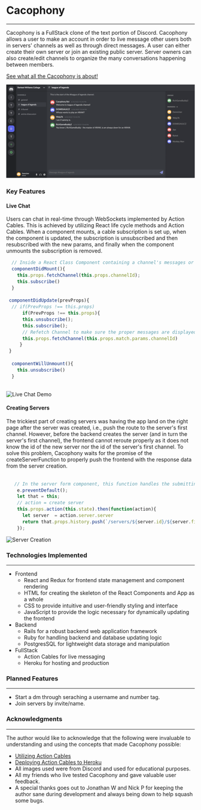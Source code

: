 # Cacophony

-----

Cacophony is a FullStack clone of the text portion of Discord. Cacophony allows a user to make an account in order to live message other users both in servers' channels as well as through direct messages. A user can either create their own server or join an existing public server. Server owners can also create/edit channels to organize the many conversations happening between members. 

[See what all the Cacophony is about!](https://cacophony-1.herokuapp.com/#/)

![Splash](https://github.com/CodyDegraffeNiles/Cacophony/blob/main/app/assets/images/readme_splash.png)

### Key Features

#### Live Chat

Users can chat in real-time through WebSockets implemented by Action Cables. This is achieved by utilizing React life cycle methods and Action Cables. When a component mounts, a cable subscription is set up, when the component is updated, the subscription is unsubscribed and then resubscribed with the new params, and finally when the component unmounts the subscription is removed.

```JavaScript
  // Inside a React Class Component containing a channel's messages or dms
  componentDidMount(){
    this.props.fetchChannel(this.props.channelId);
    this.subscribe()
  }
  
 componentDidUpdate(prevProps){
  // if(PrevProps !== this.props)
      if(PrevProps !== this.props){
      this.unsubscribe();
      this.subscribe();
      // Refetch Channel to make sure the proper messages are displayed
      this.props.fetchChannel(this.props.match.params.channelId)
     }
 }
 
  componentWillUnmount(){
    this.unsubscribe()
  }
  
```
![Live Chat Demo](https://media.giphy.com/media/WtYjnziHVpjVPHcxqS/giphy.gif)

#### Creating Servers

The trickiest part of creating servers was having the app land on the right page after the server was created, i.e., push the route to the server's first channel. However, before the backend creates the server (and in turn the server's first channel), the frontend cannot reroute properly as it does not know the id of the new server nor the id of the server's first channel. To solve this problem, Cacophony waits for the promise of the createServerFunction to properly push the frontend with the response data from the server creation.


``` JavaScript

   // In the server form component, this function handles the submitting of server creation form
    e.preventDefault();
    let that = this;
    // action = create server
    this.props.action(this.state).then(function(action){
      let server  = action.server.server
      return that.props.history.push(`/servers/${server.id}/${server.firstChannelId}`);
    });

```

![Server Creation](https://media.giphy.com/media/nramPjT2afF2LDIgb9/giphy.gif)
### Technologies Implemented
---- 

* Frontend
    * React and Redux for frontend state management and component rendering
    * HTML for creating the skeleton of the React Components and App as a whole
    * CSS to provide intuitive and user-friendly styling and interface
    * JavaScript to provide the logic necessary for dynamically updating the frontend
* Backend 
    * Rails for a robust backend web application framework
    * Ruby for handling backend and database updating logic 
    * PostgresSQL for lightweight data storage and manipulation
* FullStack
    * Action Cables for live messaging
    * Heroku for hosting and production

### Planned Features
----
* Start a dm through seraching a username and number tag.
* Join servers by invite/name.

### Acknowledgments
----
The author would like to acknowledge that the following were invaluable to understanding and using the concepts that made Cacophony possible:

* [Utilizing Action Cables](https://javascript.plainenglish.io/building-a-simple-live-chat-in-react-with-action-cable-8c2abf7a25b5)
* [Deploying Action Cables to Heroku](https://medium.com/swlh/deploying-a-rails-react-app-with-actioncable-to-heroku-cb5d42f41a2a)
* All images used were from Discord and used for educational purposes.
* All my friends who live tested Cacophony and gave valuable user feedback.
* A special thanks goes out to Jonathan W and Nick P for keeping the author sane during development and always being down to help squash some bugs.
